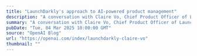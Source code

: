 ```yaml
---
title: "LaunchDarkly's approach to AI-powered product management"
description: "A conversation with Claire Vo, Chief Product Officer of LaunchDarkly, about the changing role of product managers, her anti-to-do list, and building AI-native teams."
summary: "A conversation with Claire Vo, Chief Product Officer of LaunchDarkly, about the changing role of product managers, her anti-to-do list, and building AI-native teams."
pubDate: "Tue, 04 Mar 2025 10:00:00 GMT"
source: "OpenAI Blog"
url: "https://openai.com/index/launchdarkly-claire-vo"
thumbnail: ""
---
```


